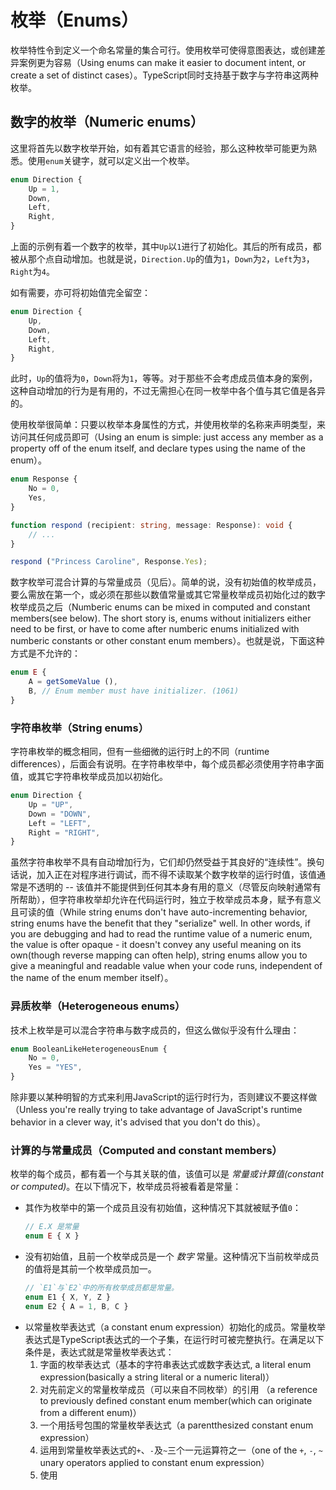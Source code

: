 # 枚举（Enums）

枚举特性令到定义一个命名常量的集合可行。使用枚举可使得意图表达，或创建差异案例更为容易（Using enums can make it easier to document intent, or create a set of distinct cases）。TypeScript同时支持基于数字与字符串这两种枚举。

## 数字的枚举（Numeric enums）

这里将首先以数字枚举开始，如有着其它语言的经验，那么这种枚举可能更为熟悉。使用`enum`关键字，就可以定义出一个枚举。

```typescript
enum Direction {
    Up = 1,
    Down,
    Left,
    Right,
}
```

上面的示例有着一个数字的枚举，其中`Up`以`1`进行了初始化。其后的所有成员，都被从那个点自动增加。也就是说，`Direction.Up`的值为`1`，`Down`为`2`，`Left`为`3`，`Right`为`4`。

如有需要，亦可将初始值完全留空：

```typescript
enum Direction {
    Up,
    Down,
    Left,
    Right,
}
```

此时，`Up`的值将为`0`，`Down`将为`1`，等等。对于那些不会考虑成员值本身的案例，这种自动增加的行为是有用的，不过无需担心在同一枚举中各个值与其它值是各异的。

使用枚举很简单：只要以枚举本身属性的方式，并使用枚举的名称来声明类型，来访问其任何成员即可（Using an enum is simple: just access any member as a property off of the enum itself, and declare types using the name of the enum）。

```typescript
enum Response {
    No = 0,
    Yes,
}

function respond (recipient: string, message: Response): void {
    // ...
}

respond ("Princess Caroline", Response.Yes);
```

数字枚举可混合计算的与常量成员（见后）。简单的说，没有初始值的枚举成员，要么需放在第一个，或必须在那些以数值常量或其它常量枚举成员初始化过的数字枚举成员之后（Numberic enums can be mixed in computed and constant members(see below). The short story is, enums without initializers either need to be first, or have to come after numberic enums initialized with numberic constants or other constant enum members）。也就是说，下面这种方式是不允许的：

```typescript
enum E {
    A = getSomeValue (),
    B, // Enum member must have initializer. (1061)
}
```

### 字符串枚举（String enums）

字符串枚举的概念相同，但有一些细微的运行时上的不同（runtime differences），后面会有说明。在字符串枚举中，每个成员都必须使用字符串字面值，或其它字符串枚举成员加以初始化。

```typescript
enum Direction {
    Up = "UP",
    Down = "DOWN",
    Left = "LEFT",
    Right = "RIGHT",
}
```

虽然字符串枚举不具有自动增加行为，它们却仍然受益于其良好的“连续性”。换句话说，加入正在对程序进行调试，而不得不读取某个数字枚举的运行时值，该值通常是不透明的 -- 该值并不能提供到任何其本身有用的意义（尽管反向映射通常有所帮助），但字符串枚举却允许在代码运行时，独立于枚举成员本身，赋予有意义且可读的值（While string enums don't have auto-incrementing behavior, string enums have the benefit that they "serialize" well. In other words, if you are debugging and had to read the runtime value of a numeric enum, the value is ofter opaque - it doesn't convey any useful meaning on its own(though reverse mapping can often help), string enums allow you to give a meaningful and readable value when your code runs, independent of the name of the enum member itself）。

### 异质枚举（Heterogeneous enums）

技术上枚举是可以混合字符串与数字成员的，但这么做似乎没有什么理由：

```typescript
enum BooleanLikeHeterogeneousEnum {
    No = 0,
    Yes = "YES",
}
```

除非要以某种明智的方式来利用JavaScript的运行时行为，否则建议不要这样做（Unless you're really trying to take advantage of JavaScript's runtime behavior in a clever way, it's advised that you don't do this）。


### 计算的与常量成员（Computed and constant members）

枚举的每个成员，都有着一个与其关联的值，该值可以是 *常量或计算值(constant or computed)*。在以下情况下，枚举成员将被看着是常量：

- 其作为枚举中的第一个成员且没有初始值，这种情况下其就被赋予值`0`：

    ```typescript
    // E.X 是常量
    enum E { X }
    ```

- 没有初始值，且前一个枚举成员是一个 *数字* 常量。这种情况下当前枚举成员的值将是其前一个枚举成员加一。

    ```typescript
    // `E1`与`E2`中的所有枚举成员都是常量。
    enum E1 { X, Y, Z }
    enum E2 { A = 1, B, C }
    ```

+ 以常量枚举表达式（a constant enum expression）初始化的成员。常量枚举表达式是TypeScript表达式的一个子集，在运行时可被完整执行。在满足以下条件是，表达式就是常量枚举表达式：
    1. 字面的枚举表达式（基本的字符串表达式或数字表达式, a literal enum expression(basically a string literal or a numeric literal)）
    2. 对先前定义的常量枚举成员（可以来自不同枚举）的引用 （a reference to previously defined constant enum member(which can originate from a different enum)）
    3. 一个用括号包围的常量枚举表达式（a parentthesized constant enum expression）
    4. 运用到常量枚举表达式的`+`、`-`及`~`三个一元运算符之一（one of the `+`, `-`, `~` unary operators applied to constant enum expression）
    5. 使用
